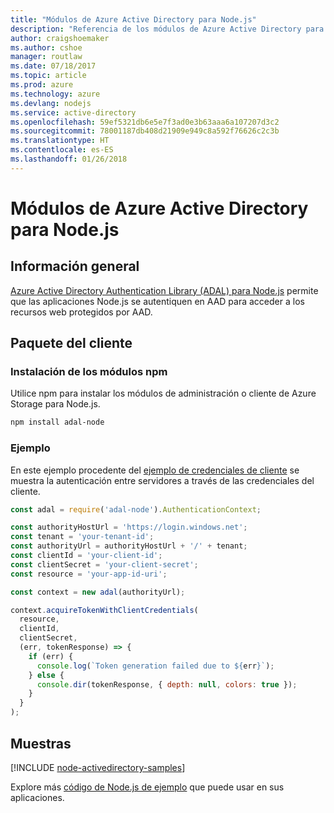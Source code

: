 ```yaml
---
title: "Módulos de Azure Active Directory para Node.js"
description: "Referencia de los módulos de Azure Active Directory para Node.js"
author: craigshoemaker
ms.author: cshoe
manager: routlaw
ms.date: 07/18/2017
ms.topic: article
ms.prod: azure
ms.technology: azure
ms.devlang: nodejs
ms.service: active-directory
ms.openlocfilehash: 59ef5321db6e5e7f3ad0e3b63aaa6a107207d3c2
ms.sourcegitcommit: 78001187db408d21909e949c8a592f76626c2c3b
ms.translationtype: HT
ms.contentlocale: es-ES
ms.lasthandoff: 01/26/2018
---
```

# <a name="azure-active-directory-modules-for-nodejs"></a>Módulos de Azure Active Directory para Node.js

## <a name="overview"></a>Información general

[Azure Active Directory Authentication Library (ADAL) para Node.js](https://www.npmjs.com/package/adal-node) permite que las aplicaciones Node.js se autentiquen en AAD para acceder a los recursos web protegidos por AAD.

## <a name="client-package"></a>Paquete del cliente

### <a name="install-the-npm-modules"></a>Instalación de los módulos npm

Utilice npm para instalar los módulos de administración o cliente de Azure Storage para Node.js.

```bash
npm install adal-node
```   

### <a name="example"></a>Ejemplo

En este ejemplo procedente del [ejemplo de credenciales de cliente](https://github.com/MSOpenTech/azure-activedirectory-library-for-nodejs/blob/master/sample/client-credentials-sample.js) se muestra la autenticación entre servidores a través de las credenciales del cliente.

```javascript
const adal = require('adal-node').AuthenticationContext;

const authorityHostUrl = 'https://login.windows.net';
const tenant = 'your-tenant-id';
const authorityUrl = authorityHostUrl + '/' + tenant;
const clientId = 'your-client-id';
const clientSecret = 'your-client-secret';
const resource = 'your-app-id-uri';

const context = new adal(authorityUrl);

context.acquireTokenWithClientCredentials(
  resource,
  clientId,
  clientSecret,
  (err, tokenResponse) => {
    if (err) {
      console.log(`Token generation failed due to ${err}`);
    } else {
      console.dir(tokenResponse, { depth: null, colors: true });
    }
  }
);
```

## <a name="samples"></a>Muestras

[!INCLUDE [node-activedirectory-samples](../docs-ref-conceptual/includes/activedirectory-samples.md)]

Explore más [código de Node.js de ejemplo](https://azure.microsoft.com/resources/samples/?platform=nodejs) que puede usar en sus aplicaciones.
